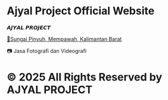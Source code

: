 # Ajyal Project Official Website

𝘼𝙅𝙔𝘼𝙇 𝙋𝙍𝙊𝙅𝙀𝘾𝙏

[📍Sungai Pinyuh, Mempawah, Kalimantan Barat](https://maps.app.goo.gl/rfnaBEugB2G57C2T7)

📷 Jasa Fotografi dan Videografi

# © 2025 All Rights Reserved by AJYAL PROJECT
